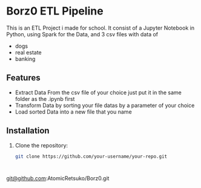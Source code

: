 # Borz0 ETL Pipeline

This is an ETL Project i made for school.
It consist of a Jupyter Notebook in Python, using Spark for the Data,
and 3 csv files with data of 
- dogs
- real estate
- banking

## Features
- Extract Data From the csv file of your choice just put it in the same folder as the .ipynb first
- Transform Data by sorting your file datas by a parameter of your choice
- Load sorted Data into a new file that you name

## Installation
1. Clone the repository:
   ```sh
   git clone https://github.com/your-username/your-repo.git




git@github.com:AtomicRetsuko/Borz0.git
